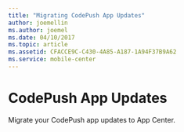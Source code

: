 ```yaml
---
title: "Migrating CodePush App Updates"
author: joemellin
ms.author: joemel
ms.date: 04/10/2017
ms.topic: article
ms.assetid: CFACCE9C-C430-4A85-A187-1A94F37B9A62
ms.service: mobile-center
---
```


# CodePush App Updates

Migrate your CodePush app updates to App Center.
